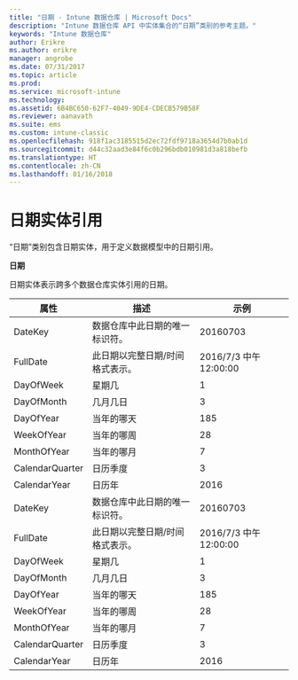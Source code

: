 ```yaml
---
title: "日期 - Intune 数据仓库 | Microsoft Docs"
description: "Intune 数据仓库 API 中实体集合的“日期”类别的参考主题。"
keywords: "Intune 数据仓库"
author: Erikre
ms.author: erikre
manager: angrobe
ms.date: 07/31/2017
ms.topic: article
ms.prod: 
ms.service: microsoft-intune
ms.technology: 
ms.assetid: 6B4BC650-62F7-4049-9DE4-CDECB579B58F
ms.reviewer: aanavath
ms.suite: ems
ms.custom: intune-classic
ms.openlocfilehash: 918f1ac3185515d2ec72fdf9718a3654d7b0ab1d
ms.sourcegitcommit: d44c32aad3e84f6c0b296bdb010981d3a818befb
ms.translationtype: HT
ms.contentlocale: zh-CN
ms.lasthandoff: 01/16/2018
---
```

# <a name="reference-for-date-entity"></a>日期实体引用

“日期”类别包含日期实体，用于定义数据模型中的日期引用。

**日期**

日期实体表示跨多个数据仓库实体引用的日期。

| 属性  | 描述 | 示例 |
|---------|------------|--------|
| DateKey | 数据仓库中此日期的唯一标识符。 | 20160703 |
| FullDate | 此日期以完整日期/时间格式表示。 | 2016/7/3 中午 12:00:00 |
| DayOfWeek | 星期几 | 1 |
| DayOfMonth | 几月几日 | 3 |
| DayOfYear | 当年的哪天 | 185 |
| WeekOfYear | 当年的哪周 | 28 |
| MonthOfYear | 当年的哪月 | 7 |
| CalendarQuarter | 日历季度 | 3 |
| CalendarYear | 日历年 | 2016 |
| DateKey | 数据仓库中此日期的唯一标识符。 | 20160703 |
| FullDate | 此日期以完整日期/时间格式表示。 | 2016/7/3 中午 12:00:00 |
| DayOfWeek | 星期几 | 1 |
| DayOfMonth | 几月几日 | 3 |
| DayOfYear | 当年的哪天 | 185 |
| WeekOfYear | 当年的哪周 | 28 |
| MonthOfYear | 当年的哪月 | 7 |
| CalendarQuarter | 日历季度 | 3 |
| CalendarYear | 日历年 | 2016 |

